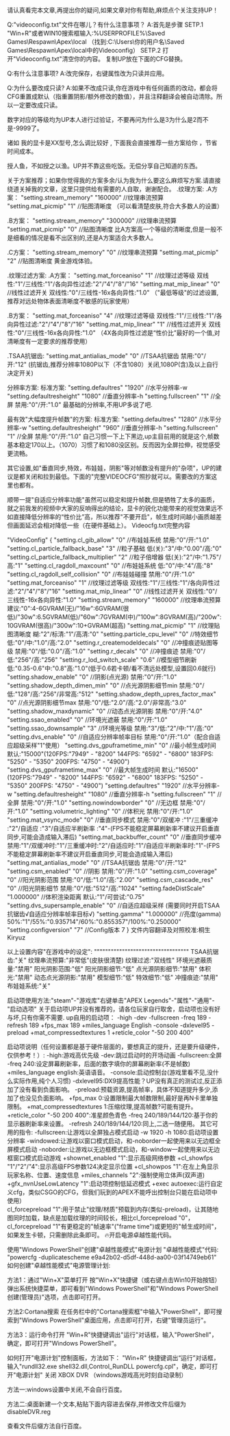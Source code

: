 请认真看完本文章,再提出你的疑问,如果文章对你有帮助,麻烦点个关注支持UP！

Q:"videoconfig.txt"文件在哪儿？有什么注意事项？
A:首先是步骤
SETP.1 "Win+R"或者WIN10搜索框输入:%USERPROFILE%\Saved Games\Respawn\Apex\local
		（找到:C:\Users\你的用户名\Saved Games\Respawn\Apex\local中的Videoconfig）
SETP.2 打开"Videoconfig.txt"清空你的内容。
		复制UP放在下面的CFG替换。

Q:有什么注意事项?
A:改完保存，右键属性改为只读并应用。

Q:为什么要改成只读?
A:如果不改成只读,你在游戏中有任何画质的改动，都会将CFG重置成默认（指重置阴影/额外修改的数值），并且注释翻译会被自动清除。所以一定要改成只读。

数字对应的等级均为UP本人进行过验证，不要再问为什么是3为什么是2而不是-9999了。

诸如 我的显卡是XX型号,怎么调比较好 , 下面我会直接推荐一些方案给你 ，节省时间成本。 

授人鱼，不如授之以渔。UP并不靠这些吃饭。无偿分享自己知道的东西。

关于方案推荐；如果你觉得我的方案多余/认为我为什么要这么麻烦写方案.请直接绕道关掉我的文章，这里只提供给有需要的人自取，谢谢配合。
.纹理方案:
.A方案：
	"setting.stream_memory"		"160000"	//纹理串流预算
	"setting.mat_picmip"		"1"			//贴图清晰度
（可以看清楚皮肤,符合大多数人的设置）

.B方案：
	"setting.stream_memory"		"300000"	//纹理串流预算
	"setting.mat_picmip"		"0"	//贴图清晰度
比A方案高一个等级的清晰度,但是一般不是细看的情况是看不出区别的,还是A方案适合大多数人。

.C方案：
	"setting.stream_memory"		"0"	//纹理串流预算
	"setting.mat_picmip"		"2"	//贴图清晰度
	黄金游戏体验。
    
.纹理过滤方案:
.A方案：
	"setting.mat_forceaniso"	"1"			//纹理过滤等级	双线性:"1"/三线性:"1"/各向异性过滤:"2"/"4"/"8"/"16"
	"setting.mat_mip_linear"	"0"			//线性过滤开关		双线性:"0"/三线性-16x各向异性:"1.0"
        （"最低等级"的过滤设置,推荐对远处物体表面清晰度不敏感的玩家使用）
        
.B方案：
	"setting.mat_forceaniso"	"4"			//纹理过滤等级	双线性:"1"/三线性:"1"/各向异性过滤:"2"/"4"/"8"/"16"
	"setting.mat_mip_linear"	"1"			//线性过滤开关		双线性:"0"/三线性-16x各向异性:"1.0"
        （4X各向异性过滤是“性价比”最好的一个值,对清晰度有一定要求的推荐使用）

.TSAA抗锯齿:
	"setting.mat_antialias_mode"				"0"			//TSAA抗锯齿		禁用:"0"/开:"12"
        (抗锯齿,推荐分辨率1080P以下（不含1080）关闭,1080P(含)及以上自行决定开关)
   
分辨率方案:
标准方案:
	"setting.defaultres"						"1920"		//水平分辨率-w
	"setting.defaultresheight"					"1080"			//垂直分辨率-h
	"setting.fullscreen"						"1"			//全屏			禁用:"0"/开:"1.0"
	最基础的分辨率,不用UP多说了吧.

最有效"大幅度提升帧数"的方案:
标准方案:
	"setting.defaultres"						"1280"		//水平分辨率-w
	"setting.defaultresheight"					"960"			//垂直分辨率-h
	"setting.fullscreen"						"1"			//全屏			禁用:"0"/开:"1.0"
	自己习惯一下上下黑边,up主目前用的就是这个,帧数基本稳定170以上。（1070）习惯了和1080没区别。反而因为全屏拉伸，视觉感受更流畅。

其它设置,如"垂直同步,特效，布娃娃，阴影"等对帧数没有提升的"杂项"，UP的建议是都关闭和拉到最低。下面的"完整VIDEOCFG"照抄就可以。需要改的方案这里也都有。

顺带一提"自适应分辨率功能"虽然可以稳定和提升帧数,但是牺牲了太多的画质，就之前我发的视频中大家的反响得出的结论，显卡的锐化功能带来的视觉效果远不如直接降低分辨率的“性价比”高，所以推荐"不要开启"，帧生成时间越小画质越差但画面延迟会相对降低一些（在硬件基础上）。
Videocfg.txt完整内容

"VideoConfig"
{
	"setting.cl_gib_allow"					"0"			//布娃娃系统		禁用:"0"/开:"1.0"
	"setting.cl_particle_fallback_base"			"3"			//粒子基础			低(关):"3"/中:"0.00"/高:"0"
	"setting.cl_particle_fallback_multiplier"		"2"			//粒子倍增器		低(关):"2"/中:"1.75"/高:"1"
	"setting.cl_ragdoll_maxcount"				"0"			//布娃娃系统		低:"0"/中:"4"/高:"8"
	"setting.cl_ragdoll_self_collision"			"0"			//布娃娃碰撞		禁用:"0"/开:"1.0"
	"setting.mat_forceaniso"					"1"			//纹理过滤等级		双线性:"1"/三线性:"1"/各向异性过滤:"2"/"4"/"8"/"16"
	"setting.mat_mip_linear"					"0"			//线性过滤开关		双线性:"0"/三线性-16x各向异性:"1.0"
	"setting.stream_memory"					"160000"		//纹理串流预算 		建议:"0":4-6GVRAM(无)/"16w":6GVRAM(很低)/"30w":6.5GVRAM(低)/"60w":7GVRAM(中)/"100w":8GVRAM(高)/"200w":10GVRAM(很高)/"300w":10+GVRAM(超高)
 	"setting.mat_picmip"						"1"			//纹理贴图清晰度		糊:"2"/标清:"1"/高清:"0"
	"setting.particle_cpu_level"				"0"			//特效细节			低:"0"/中:"1.0"/高:"2.0"
	"setting.r_createmodeldecals"				"0"			//冲撞痕迹贴图等级	禁用:"0"/低:"0.0"/高:"1.0"
	"setting.r_decals"						"0"			//冲撞痕迹			禁用:"0"/低:"256"/高:"256"
	"setting.r_lod_switch_scale"				"0.6"			//模型细节刷新		低:"0.35-0.6"中:"0.8"高:"1.0"(低于0.6若卡顿/看不清远处模型,设置回0.6就行)
	"setting.shadow_enable"					"0"			//阴影(点光源)		禁用:"0"/开:"1.0"
	"setting.shadow_depth_dimen_min"			"0"			//点光源阴影细节min	禁用:"0"/低:"128"/高:"256"/非常高:"512"
	"setting.shadow_depth_upres_factor_max"		"0"			//点光源阴影细节max	禁用:"0"/低:"2.0"/高:"2.0"/非常高:"3.0"
	"setting.shadow_maxdynamic"				"0"			//动态点光源阴影		禁用:"0"/开:"4.0"
	"setting.ssao_enabled"					"0"			//环境光遮蔽 		禁用:"0"/开:"1.0"
	"setting.ssao_downsample"					"3"			//环境光等级 		禁用:"3"/低:"2"/中:"1"/高:"0"
	"setting.dvs_enable"						"0"			//自适应分辨率帧率目标	禁用:"0"/开:"1.0"（配合自适应超级采样"1"使用）
	"setting.dvs_gpuframetime_min"				"0"			//最小帧生成时间		默认:"15000"(120FPS:"7949" - "8200" 144FPS: "6592" - "6800" 183FPS: "5250" - "5350" 200FPS: "4750" - "4900")
	"setting.dvs_gpuframetime_max"				"0"			//最大帧生成时间		默认:"16500"(120FPS:"7949" - "8200" 144FPS: "6592" - "6800" 183FPS: "5250" - "5350" 200FPS: "4750" - "4900")
	"setting.defaultres"						"1920"		//水平分辨率-w
	"setting.defaultresheight"					"1080"			//垂直分辨率-h
	"setting.fullscreen"						"1"			//全屏			禁用:"0"/开:"1.0"
	"setting.nowindowborder"					"0"			//无边框			禁用:"0"/开:"1.0"
	"setting.volumetric_lighting"				"0"			//体积光			禁用:"0"/开:"1.0"
	"setting.mat_vsync_mode"					"0"			//垂直同步模式		禁用:"0"/双缓冲  :"1"/三重缓冲  :"2"/自适应  :"3"/自适应半刷新率  :"4"-(FPS不能稳定屏幕刷新率不建议开启垂直同步,可能会造成输入滞后)
	"setting.mat_backbuffer_count"				"0"			//垂直同步缓冲		禁用:"1"/双缓冲时:"1"/三重缓冲时:"2"/自适应时:"1"/自适应半刷新率时:"1"-(FPS不能稳定屏幕刷新率不建议开启垂直同步,可能会造成输入滞后)
	"setting.mat_antialias_mode"				"0"			//TSAA抗锯齿		禁用:"0"/开:"12"
	"setting.csm_enabled"						"0"			//阴影			禁用:"0"/开:"1.0"
	"setting.csm_coverage"					"0"			//阳光阴影范围		禁用:"0"/低:"1.0"/高:"2.00"
	"setting.csm_cascade_res"					"0"			//阳光阴影细节		禁用:"0"/低:"512"/高:"1024"
	"setting.fadeDistScale"					"1.000000"		//体积渲染距离		默认:"1"/可尝试:"0.75"
	"setting.dvs_supersample_enable"			"0"			//自适应超级采样		(需要同时开启TSAA抗锯齿√自适应分辨率帧率目标√)
	"setting.gamma"							"1.000000"		//亮度(gamma)		50%:"1"/55%:"0.935714"/60%:"0.855357"/100%:"0.250000"
	"setting.configversion"					"7"			//Config版本		7
}
文件内容翻译及对照校准:桐生Kiryuz

以上设置内容"在游戏中的设定":
""""""""""""""""""""""""""""""""""
TSAA抗锯齿:"关"
纹理串流预算:"非常低"(皮肤很清楚)
纹理过滤:"双线性"
环境光遮蔽质量:"禁用"
阳光阴影范围:"低"
阳光阴影细节:"低"
点光源阴影细节:"禁用"
体积光:"禁用"
动态点光源阴影:"禁用"
模型细节:"低"
特效细节:"低"
冲撞痕迹:"禁用"
布娃娃系统:"关"

启动项使用方法:"steam"-"游戏库"右键单击"APEX Legends"-"属性"-"通用"-"启动选项"
关于启动项UP并没有推荐的，请各位玩家自行取舍，启动项也没有好与坏,只有你需不需要.
up自用的启动项：
-high -dev -fullscreen -freq 189 -refresh 189 +fps_max 189 +miles_language English -console -dxlevel95 -preload +mat_compressedtextures 1 +reticle_color "-50 200 400"

启动项说明（任何设置都是基于硬件层面的，要想真正的提升，还是要升级硬件，仅供参考！）:
-high:游戏高优先级
-dev:跳过启动时的开场动画
-fullscreen:全屏
-freq 240:设定屏幕刷新率，后面的数字填你的屏幕刷新率(不是帧数)
+miles_language english:英语语音。
-console:启动控制台(游戏里看不见,没什么实际作用,纯个人习惯)
-dxlevel95:DX9提高性能？UP没有真正的测试过,反正添加了没有看到负面影响。
-preload:预载资源,提高帧率，具体不知道提升多少,添加了也没见负面影响。
+fps_max 0:设置限制最大帧数限制,最好是再N卡里单独限制。
+mat_compressedtextures 1:压缩纹理,提高帧数?可能有提升。
+reticle_color "-50 200 400":准星颜色青色
-freq 240/189/144/120:基于你的显示器刷新率来设置。
-refresh 240/189/144/120:同上,二选一随便用。
其它可用的指令:
-fullscreen:让游戏以全屏独占模式启动
-w 1920 -h 1080:启动项设置分辨率
-windowed:让游戏以窗口模式启动，和-noborder一起使用来以无边框全屏模式启动
-noborder:让游戏以无边框模式启动，和-window一起使用来以无边框窗口模式启动游戏
+shownet_enabled "1":显示高级网络参数
+cl_showfps "1"/"2"/"4":显示高级FPS参数124决定显示位置
+cl_showpos "1":在左上角显示玩家名称、位置、速度信息
+miles_channels "2":强制使用立体声(双声道)   
+gfx_nvnUseLowLatency "1":启动项控制低延迟模式
+exec autoexec:运行自定义cfg，类似CSGO的CFG，但我们玩到的APEX不能呼出控制台只能在启动项中使用）   
cl_forcepreload "1":用于禁止"纹理/材质"预载到内存(类似-preload)，让其随地图同时加载，缺点是加载纹理的时间较长，相比cl_forcepreload "0"，cl_forcepreload "1"有更稳定的"帧速率"("frame time")或更短的"帧生成时间"，如果发生卡顿，只需删除此条即可。
🔥开启电源卓越性能代码。

使用"Windows PowerShell"创建"卓越性能模式"电源计划
"卓越性能模式"代码:
"powercfg -duplicatescheme e9a42b02-d5df-448d-aa00-03f14749eb61"
如何创建"卓越性能模式"电源管理计划:

方法1：通过"Win+X"菜单打开
	按"Win+X"快捷键（或右键点击Win10开始按钮）弹出系统快捷菜单，即可看到"Windows PowerShell"和"Windows PowerShell创建(管理员)"选项，点击即可打开。

方法2:Cortana搜索
	在任务栏中的"Cortana搜索框"中输入"PowerShell"，即可搜索到"Windows PowerShell"桌面应用，点击即可打开，右键"管理员运行"。

方法3：运行命令打开
	"Win+R"快捷键调出"运行"对话框，输入"PowerShell"，确定，即可打开"Windows PowerShell"。
     
    
如何打开"电源计划"控制面板，方法如下：
    "Win+R" 快捷键调出“运行”对话框，输入"rundll32.exe shell32.dll,Control_RunDLL powercfg.cpl"，确定，即可打开"电源计划"
关闭 XBOX DVR （windows游戏高光时刻自动录制）

方法一:windows设置中关闭,不会自行百度。

方法二:桌面新建一个文本,粘贴下面内容进去保存,并修改文件后缀为disableDVR.reg

查看文件后缀方法自行百度。
